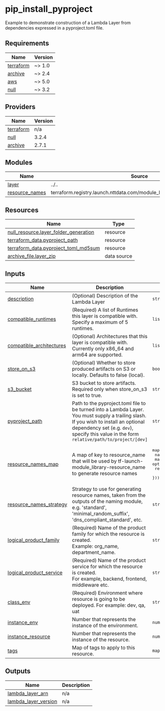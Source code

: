 # pip_install_pyproject

Example to demonstrate construction of a Lambda Layer from dependencies expressed in a pyproject.toml file.

<!-- BEGIN_TF_DOCS -->
## Requirements

| Name | Version |
|------|---------|
| <a name="requirement_terraform"></a> [terraform](#requirement\_terraform) | ~> 1.0 |
| <a name="requirement_archive"></a> [archive](#requirement\_archive) | ~> 2.4 |
| <a name="requirement_aws"></a> [aws](#requirement\_aws) | ~> 5.0 |
| <a name="requirement_null"></a> [null](#requirement\_null) | ~> 3.2 |

## Providers

| Name | Version |
|------|---------|
| <a name="provider_terraform"></a> [terraform](#provider\_terraform) | n/a |
| <a name="provider_null"></a> [null](#provider\_null) | 3.2.4 |
| <a name="provider_archive"></a> [archive](#provider\_archive) | 2.7.1 |

## Modules

| Name | Source | Version |
|------|--------|---------|
| <a name="module_layer"></a> [layer](#module\_layer) | ../.. | n/a |
| <a name="module_resource_names"></a> [resource\_names](#module\_resource\_names) | terraform.registry.launch.nttdata.com/module_library/resource_name/launch | ~> 2.0 |

## Resources

| Name | Type |
|------|------|
| [null_resource.layer_folder_generation](https://registry.terraform.io/providers/hashicorp/null/latest/docs/resources/resource) | resource |
| [terraform_data.pyproject_path](https://registry.terraform.io/providers/hashicorp/terraform/latest/docs/resources/data) | resource |
| [terraform_data.pyproject_toml_md5sum](https://registry.terraform.io/providers/hashicorp/terraform/latest/docs/resources/data) | resource |
| [archive_file.layer_zip](https://registry.terraform.io/providers/hashicorp/archive/latest/docs/data-sources/file) | data source |

## Inputs

| Name | Description | Type | Default | Required |
|------|-------------|------|---------|:--------:|
| <a name="input_description"></a> [description](#input\_description) | (Optional) Description of the Lambda Layer | `string` | `""` | no |
| <a name="input_compatible_runtimes"></a> [compatible\_runtimes](#input\_compatible\_runtimes) | (Required) A list of Runtimes this layer is compatible with. Specify a maximum of 5 runtimes. | `list(string)` | n/a | yes |
| <a name="input_compatible_architectures"></a> [compatible\_architectures](#input\_compatible\_architectures) | (Optional) Architectures that this layer is compatible with. Currently only x86\_64 and arm64 are supported. | `list(string)` | `[]` | no |
| <a name="input_store_on_s3"></a> [store\_on\_s3](#input\_store\_on\_s3) | (Optional) Whether to store produced artifacts on S3 or locally. Defaults to false (local). | `bool` | `false` | no |
| <a name="input_s3_bucket"></a> [s3\_bucket](#input\_s3\_bucket) | S3 bucket to store artifacts. Required only when store\_on\_s3 is set to true. | `string` | `null` | no |
| <a name="input_pyproject_path"></a> [pyproject\_path](#input\_pyproject\_path) | Path to the pyproject.toml file to be turned into a Lambda Layer. You must supply a trailing slash. If you wish to install an optional dependency set (e.g. `dev`), specify this value in the form `relative/path/to/project/[dev]` | `string` | n/a | yes |
| <a name="input_resource_names_map"></a> [resource\_names\_map](#input\_resource\_names\_map) | A map of key to resource\_name that will be used by tf-launch-module\_library-resource\_name to generate resource names | <pre>map(object({<br/>    name       = string<br/>    max_length = optional(number, 60)<br/>    region     = optional(string, "us-east-2")<br/>  }))</pre> | <pre>{<br/>  "layer": {<br/>    "max_length": 80,<br/>    "name": "lyr"<br/>  }<br/>}</pre> | no |
| <a name="input_resource_names_strategy"></a> [resource\_names\_strategy](#input\_resource\_names\_strategy) | Strategy to use for generating resource names, taken from the outputs of the naming module, e.g. 'standard', 'minimal\_random\_suffix', 'dns\_compliant\_standard', etc. | `string` | `"minimal_random_suffix"` | no |
| <a name="input_logical_product_family"></a> [logical\_product\_family](#input\_logical\_product\_family) | (Required) Name of the product family for which the resource is created.<br/>    Example: org\_name, department\_name. | `string` | `"launch"` | no |
| <a name="input_logical_product_service"></a> [logical\_product\_service](#input\_logical\_product\_service) | (Required) Name of the product service for which the resource is created.<br/>    For example, backend, frontend, middleware etc. | `string` | `"example"` | no |
| <a name="input_class_env"></a> [class\_env](#input\_class\_env) | (Required) Environment where resource is going to be deployed. For example: dev, qa, uat | `string` | `"sandbox"` | no |
| <a name="input_instance_env"></a> [instance\_env](#input\_instance\_env) | Number that represents the instance of the environment. | `number` | `0` | no |
| <a name="input_instance_resource"></a> [instance\_resource](#input\_instance\_resource) | Number that represents the instance of the resource. | `number` | `0` | no |
| <a name="input_tags"></a> [tags](#input\_tags) | Map of tags to apply to this resource. | `map(string)` | `{}` | no |

## Outputs

| Name | Description |
|------|-------------|
| <a name="output_lambda_layer_arn"></a> [lambda\_layer\_arn](#output\_lambda\_layer\_arn) | n/a |
| <a name="output_lambda_layer_version"></a> [lambda\_layer\_version](#output\_lambda\_layer\_version) | n/a |
<!-- END_TF_DOCS -->
